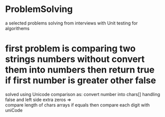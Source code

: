 # ProblemSolving
a selected problems solving from interviews with Unit testing for algorithems 

# first problem is comparing two strings numbers without convert them into numbers then return true if first number is greater other false 
   solved using Unicode comparison as:  convert number into chars[] handling false and left side extra zeros =>  
    compare length of chars arrays if equals then compare each digit with uniCode 
